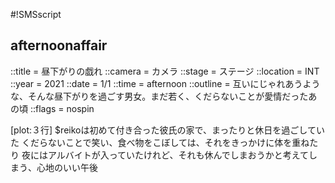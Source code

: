 #!SMSscript

## afternoonaffair

::title = 昼下がりの戯れ
::camera = カメラ
::stage = ステージ
::location = INT
::year = 2021
::date = 1/1
::time = afternoon
::outline = 互いにじゃれあうような、そんな昼下がりを過ごす男女。まだ若く、くだらないことが愛情だったあの頃
::flags = nospin

[plot:３行]
$reikoは初めて付き合った彼氏の家で、まったりと休日を過ごしていた
くだらないことで笑い、食べ物をこぼしては、それをきっかけに体を重ねたり
夜にはアルバイトが入っていたけれど、それも休んでしまおうかと考えてしまう、心地のいい午後


